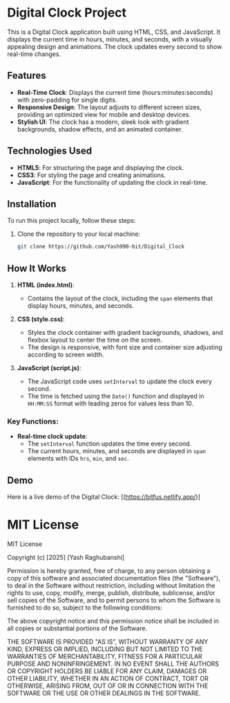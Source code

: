 # Digital Clock Project

This is a Digital Clock application built using HTML, CSS, and JavaScript. It displays the current time in hours, minutes, and seconds, with a visually appealing design and animations. The clock updates every second to show real-time changes.

## Features

- **Real-Time Clock**: Displays the current time (hours:minutes:seconds) with zero-padding for single digits.
- **Responsive Design**: The layout adjusts to different screen sizes, providing an optimized view for mobile and desktop devices.
- **Stylish UI**: The clock has a modern, sleek look with gradient backgrounds, shadow effects, and an animated container.

## Technologies Used

- **HTML5**: For structuring the page and displaying the clock.
- **CSS3**: For styling the page and creating animations.
- **JavaScript**: For the functionality of updating the clock in real-time.

## Installation

To run this project locally, follow these steps:

1. Clone the repository to your local machine:
    ```bash
    git clone https://github.com/Yash990-bit/Digital_Clock
    ```

## How It Works

1. **HTML (index.html)**:
    - Contains the layout of the clock, including the `span` elements that display hours, minutes, and seconds.

2. **CSS (style.css)**:
    - Styles the clock container with gradient backgrounds, shadows, and flexbox layout to center the time on the screen.
    - The design is responsive, with font size and container size adjusting according to screen width.

3. **JavaScript (script.js)**:
    - The JavaScript code uses `setInterval` to update the clock every second.
    - The time is fetched using the `Date()` function and displayed in `HH:MM:SS` format with leading zeros for values less than 10.

### Key Functions:

- **Real-time clock update**: 
    - The `setInterval` function updates the time every second.
    - The current hours, minutes, and seconds are displayed in `span` elements with IDs `hrs`, `min`, and `sec`.
  
## Demo

Here is a live demo of the Digital Clock:
[(https://bitfus.netlify.app/)] 

# MIT License

MIT License

Copyright (c) [2025] [Yash Raghubanshi]

Permission is hereby granted, free of charge, to any person obtaining a copy
of this software and associated documentation files (the "Software"), to deal
in the Software without restriction, including without limitation the rights
to use, copy, modify, merge, publish, distribute, sublicense, and/or sell
copies of the Software, and to permit persons to whom the Software is
furnished to do so, subject to the following conditions:

The above copyright notice and this permission notice shall be included in all
copies or substantial portions of the Software.

THE SOFTWARE IS PROVIDED "AS IS", WITHOUT WARRANTY OF ANY KIND, EXPRESS OR
IMPLIED, INCLUDING BUT NOT LIMITED TO THE WARRANTIES OF MERCHANTABILITY,
FITNESS FOR A PARTICULAR PURPOSE AND NONINFRINGEMENT. IN NO EVENT SHALL THE
AUTHORS OR COPYRIGHT HOLDERS BE LIABLE FOR ANY CLAIM, DAMAGES OR OTHER
LIABILITY, WHETHER IN AN ACTION OF CONTRACT, TORT OR OTHERWISE, ARISING FROM,
OUT OF OR IN CONNECTION WITH THE SOFTWARE OR THE USE OR OTHER DEALINGS IN
THE SOFTWARE.


